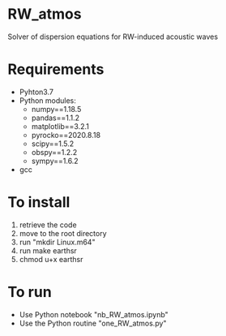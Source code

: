 # RW_atmos
Solver of dispersion equations for RW-induced acoustic waves

# Requirements
- Pyhton3.7
- Python modules: 
  - numpy==1.18.5
  - pandas==1.1.2
  - matplotlib==3.2.1
  - pyrocko==2020.8.18
  - scipy==1.5.2
  - obspy==1.2.2
  - sympy==1.6.2
- gcc

# To install
1. retrieve the code
2. move to the root directory
3. run "mkdir Linux.m64"
4. run make earthsr
5. chmod u+x earthsr

# To run
- Use Python notebook "nb_RW_atmos.ipynb"
- Use the Python routine "one_RW_atmos.py"
